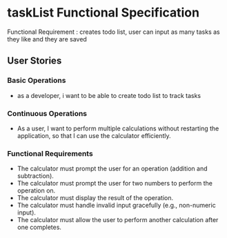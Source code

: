 
# taskList Functional Specification
Functional Requirement : creates todo list, user can input as many tasks as they like and they are saved

## User Stories

### Basic Operations
- as a developer, i want to be able to create todo list to track tasks

### Continuous Operations
- As a user, I want to perform multiple calculations without restarting the application, so that I can use the calculator efficiently.

### Functional Requirements
- The calculator must prompt the user for an operation (addition and subtraction).
- The calculator must prompt the user for two numbers to perform the operation on.
- The calculator must display the result of the operation.
- The calculator must handle invalid input gracefully (e.g., non-numeric input).
- The calculator must allow the user to perform another calculation after one completes.